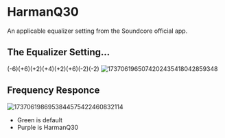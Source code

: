 # HarmanQ30
An applicable equalizer setting from the Soundcore official app.

## The Equalizer Setting...
(-6)(+6)(+2)(+4)(+2)(+6)(-2)(-2)
![1737061965074202435418042859348](https://github.com/user-attachments/assets/02a55df9-9f34-4a31-aedd-2b4ebde92e43)


## Frequency Responce
![1737061986953844575422460832114](https://github.com/user-attachments/assets/a1865227-8dff-45bf-8b36-d9d874073686)
- Green is default
- Purple is HarmanQ30
